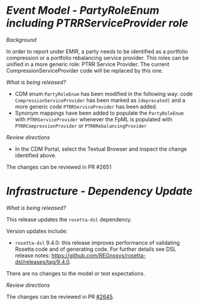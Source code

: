 # *Event Model - PartyRoleEnum including PTRRServiceProvider role*

_Background_

In order to report under EMIR, a party needs to be identified as a portfolio compression or a portfolio rebalancing service provider. This roles can be unified in a more generic role: PTRR Service Provider. The current CompressionServiceProvider code will be replaced by this one.

_What is being released?_

- CDM enum `PartyRoleEnum` has been modified in the following way: code `CompressionServiceProvider` has been marked as `[deprecated]` and a more generic code `PTRRServiceProvider` has been added.
- Synonym mappings have been added to populate the `PartyRoleEnum` with `PTRRServiceProvider` whenever the FpML is populated with `PTRRCompressionProvider` or `PTRRRebalancingProvider`

_Review directions_

- In the CDM Portal, select the Textual Browser and inspect the change identified above. 

The changes can be reviewed in PR #2651


# *Infrastructure - Dependency Update*

_What is being released?_

This release updates the `rosetta-dsl` dependency.

Version updates include:
- `rosetta-dsl` 9.4.0: this release improves performance of validating Rosetta code and of generating code. For further details see DSL release notes: https://github.com/REGnosys/rosetta-dsl/releases/tag/9.4.0.

There are no changes to the model or test expectations.

_Review directions_

The changes can be reviewed in PR [#2645](https://github.com/finos/common-domain-model/pull/2645).
